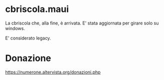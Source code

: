 # cbriscola.maui
La cbriscola che, alla fine, è arrivata.
E' stata aggiornata per girare solo su windows.

E' considerato legacy.

# Donazione
https://numerone.altervista.org/donazioni.php
